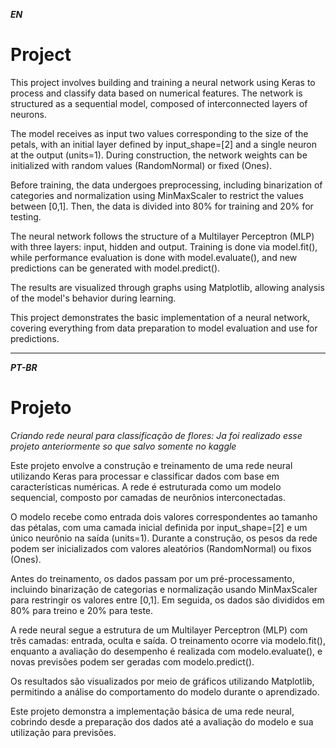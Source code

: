 
***EN***

# Project

This project involves building and training a neural network using Keras to process and classify data based on numerical features. The network is structured as a sequential model, composed of interconnected layers of neurons.

The model receives as input two values ​​corresponding to the size of the petals, with an initial layer defined by input_shape=[2] and a single neuron at the output (units=1). During construction, the network weights can be initialized with random values ​​(RandomNormal) or fixed (Ones).

Before training, the data undergoes preprocessing, including binarization of categories and normalization using MinMaxScaler to restrict the values ​​between [0,1]. Then, the data is divided into 80% for training and 20% for testing.

The neural network follows the structure of a Multilayer Perceptron (MLP) with three layers: input, hidden and output. Training is done via model.fit(), while performance evaluation is done with model.evaluate(), and new predictions can be generated with model.predict().

The results are visualized through graphs using Matplotlib, allowing analysis of the model's behavior during learning.

This project demonstrates the basic implementation of a neural network, covering everything from data preparation to model evaluation and use for predictions.



---
***PT-BR***

# Projeto


*Criando rede neural para classificação de flores: Ja foi realizado esse projeto anteriormente so que salvo somente no kaggle*


Este projeto envolve a construção e treinamento de uma rede neural utilizando Keras para processar e classificar dados com base em características numéricas. A rede é estruturada como um modelo sequencial, composto por camadas de neurônios interconectadas.

O modelo recebe como entrada dois valores correspondentes ao tamanho das pétalas, com uma camada inicial definida por input_shape=[2] e um único neurônio na saída (units=1). Durante a construção, os pesos da rede podem ser inicializados com valores aleatórios (RandomNormal) ou fixos (Ones).

Antes do treinamento, os dados passam por um pré-processamento, incluindo binarização de categorias e normalização usando MinMaxScaler para restringir os valores entre [0,1]. Em seguida, os dados são divididos em 80% para treino e 20% para teste.

A rede neural segue a estrutura de um Multilayer Perceptron (MLP) com três camadas: entrada, oculta e saída. O treinamento ocorre via modelo.fit(), enquanto a avaliação do desempenho é realizada com modelo.evaluate(), e novas previsões podem ser geradas com modelo.predict().

Os resultados são visualizados por meio de gráficos utilizando Matplotlib, permitindo a análise do comportamento do modelo durante o aprendizado.

Este projeto demonstra a implementação básica de uma rede neural, cobrindo desde a preparação dos dados até a avaliação do modelo e sua utilização para previsões.